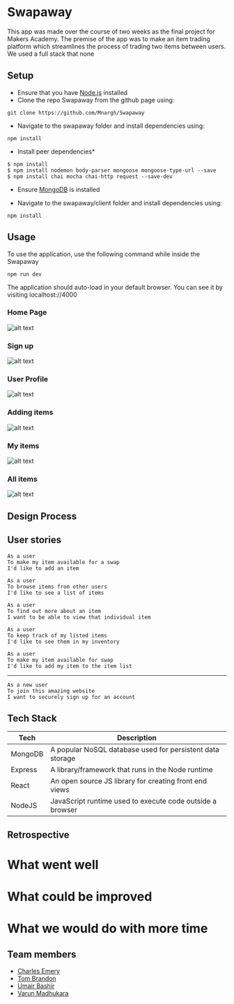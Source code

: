 # Swapaway


This app was made over the course of two weeks as the final project for Makers Academy. The premise of the app was to make an item trading platform which streamlines the process of trading two items between users. We used a full stack that none 


## Setup

* Ensure that you have [Node.js](https://nodejs.org/en/download/) installed
* Clone the repo Swapaway from the github page using:

`git clone https://github.com/Mnargh/Swapaway`

* Navigate to the swapaway folder and install dependencies using:

`npm install`

* Install peer dependencies*

```
$ npm install
$ npm install nodemon body-parser mongoose mongoose-type-url --save
$ npm install chai mocha chai-http request --save-dev
```

* Ensure [MongoDB](https://docs.mongodb.com/manual/installation/) is installed

* Navigate to the swapaway/client folder and install dependencies using:

`npm install`

## Usage

To use the application, use the following command while inside the Swapaway 

`npm run dev` 

The application should auto-load in your default browser. You can see it by visiting localhost://4000

### Home Page

![alt text](./Homepage.png "Homepage Screenshot")

### Sign up

![alt text](./Signup.png "Sign up Screenshot")

### User Profile

![alt text](./User_Profile.png "Profile Screenshot")

### Adding items

![alt text](./Add_item.png "Adding item Screenshot")

### My items

![alt text](./My_items.png "My items Screenshot")

### All items

![alt text](./All_items.png "All items Screenshot")



## Design Process

## User stories

```
As a user
To make my item available for a swap
I'd like to add an item
```

```
As a user
To browse items from other users
I'd like to see a list of items
```

```
As a user
To find out more about an item
I want to be able to view that individual item
```

```
As a user
To keep track of my listed items
I'd like to see them in my inventory
```

```
As a user
To make my item available for swap
I'd like to add my item to the item list
```
___
```
As a new user
To join this amazing website
I want to securely sign up for an account
```

## Tech Stack

| Tech | Description |
| ------ | ------ |
| MongoDB | A popular NoSQL database used for persistent data storage |
| Express | A library/framework that runs in the Node runtime |
| React | An open source JS library for creating front end views |
| NodeJS | JavaScript runtime used to execute code outside a browser |

## Retrospective

# What went well

# What could be improved

# What we would do with more time

## Team members

* [Charles Emery](https://github.com/charlesemery15)
* [Tom Brandon](https://github.com/mnargh)
* [Umair Bashir](https://github.com/umairb1)
* [Varun Madhukara](https://github.com/VarunCodes)
